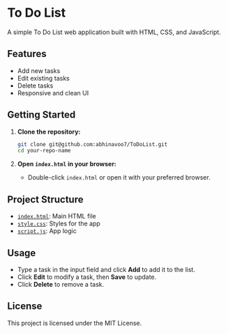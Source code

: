 # To Do List

A simple To Do List web application built with HTML, CSS, and JavaScript.

## Features

- Add new tasks
- Edit existing tasks
- Delete tasks
- Responsive and clean UI

## Getting Started

1. **Clone the repository:**

   ```sh
   git clone git@github.com:abhinavoo7/ToDoList.git
   cd your-repo-name
   ```

2. **Open `index.html` in your browser:**
   - Double-click `index.html` or open it with your preferred browser.

## Project Structure

- [`index.html`](index.html): Main HTML file
- [`style.css`](style.css): Styles for the app
- [`script.js`](script.js): App logic

## Usage

- Type a task in the input field and click **Add** to add it to the list.
- Click **Edit** to modify a task, then **Save** to update.
- Click **Delete** to remove a task.

## License

This project is licensed under the MIT License.
